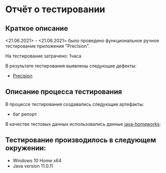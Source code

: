 # Отчёт о тестировании 

## Краткое описание

<21.06.2021> - <21.06.2021> было проведено функциональное ручное тестирование приложения "Precision".

На тестирование затрачено: 1часа

В результате тестирования выявлены следующие дефекты:
* [Precision](https://github.com/GlebKlimenko/DZ-java_1.2.2/issues/1)


## Описание процесса тестирования
В процессе тестирования создавались следующие артефакты:

- баг репорт

В качестве тестовых данных использовались данные [java-homeworks](https://github.com/netology-code/javaqa-homeworks/tree/master/programming):


## Тестирование производилось в следующем окружении:
* Windows 10 Home x64
* Java version 11.0.11
